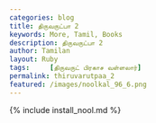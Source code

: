 ```yaml
---  
categories: blog  
title: திருவருட்பா 2
keywords: More, Tamil, Books  
description: திருவருட்பா 2
author: Tamilan  
layout: Ruby  
tags:     [திருவருட் பிரகாச வள்ளலார்]
permalink: thiruvarutpaa_2  
featured: /images/noolkal_96_6.png  
---  
```

{% include install_nool.md %} 

